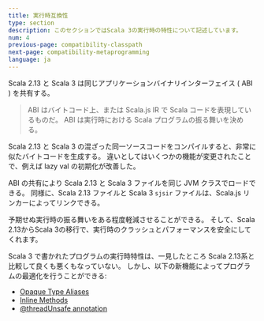 ```yaml
---
title: 実行時互換性
type: section
description: このセクションではScala 3の実行時の特性について記述しています。
num: 4
previous-page: compatibility-classpath
next-page: compatibility-metaprogramming
language: ja
---
```


Scala 2.13 と Scala 3 は同じアプリケーションバイナリインターフェイス ( ABI ) を共有する。

> ABI はバイトコード上、または Scala.js IR で Scala コードを表現しているものだ。
> ABI は実行時における Scala プログラムの振る舞いを決める。

Scala 2.13 と Scala 3 の混ざった同一ソースコードをコンパイルすると、非常に似たバイトコードを生成する。
違いとしてはいくつかの機能が変更されたことで、例えば lazy val の初期化が改善した。

ABI の共有により Scala 2.13 と Scala 3 ファイルを同じ JVM クラスでロードできる。
同様に、Scala 2.13 ファイルと Scala 3 `sjsir` ファイルは、Scala.js リンカーによってリンクできる。

予期せぬ実行時の振る舞いをある程度軽減させることができる。
そして、Scala 2.13からScala 3の移行で、実行時のクラッシュとパフォーマンスを安全にしてくれます。

Scala 3 で書かれたプログラムの実行時特性は、一見したところ Scala 2.13系と比較して良くも悪くもなっていない。
しかし、以下の新機能によってプログラムの最適化を行うことができる:
- [Opaque Type Aliases](http://dotty.epfl.ch/docs/reference/other-new-features/opaques.html)
- [Inline Methods](http://dotty.epfl.ch/docs/reference/metaprogramming/inline.html)
- [@threadUnsafe annotation](http://dotty.epfl.ch/docs/reference/other-new-features/threadUnsafe-annotation.html)
